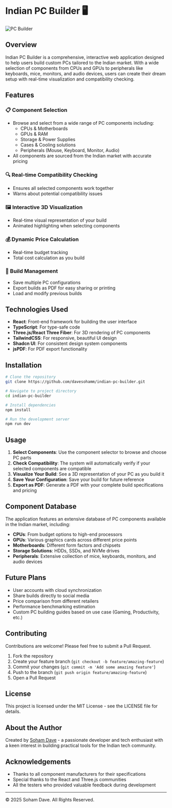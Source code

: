 
# Indian PC Builder 🖥️

![PC Builder](https://github.com/davesohamm/assets/pc-builder-banner.png)

## Overview

Indian PC Builder is a comprehensive, interactive web application designed to help users build custom PCs tailored to the Indian market. With a wide selection of components from CPUs and GPUs to peripherals like keyboards, mice, monitors, and audio devices, users can create their dream setup with real-time visualization and compatibility checking.

## Features

### 📋 Component Selection
- Browse and select from a wide range of PC components including:
  - CPUs & Motherboards
  - GPUs & RAM
  - Storage & Power Supplies
  - Cases & Cooling solutions
  - Peripherals (Mouse, Keyboard, Monitor, Audio)
- All components are sourced from the Indian market with accurate pricing

### 🔍 Real-time Compatibility Checking
- Ensures all selected components work together
- Warns about potential compatibility issues

### 🖼️ Interactive 3D Visualization
- Real-time visual representation of your build
- Animated highlighting when selecting components

### 💰 Dynamic Price Calculation
- Real-time budget tracking
- Total cost calculation as you build

### 💾 Build Management
- Save multiple PC configurations
- Export builds as PDF for easy sharing or printing
- Load and modify previous builds

## Technologies Used

- **React**: Front-end framework for building the user interface
- **TypeScript**: For type-safe code
- **Three.js/React Three Fiber**: For 3D rendering of PC components
- **TailwindCSS**: For responsive, beautiful UI design
- **Shadcn UI**: For consistent design system components
- **jsPDF**: For PDF export functionality

## Installation

```bash
# Clone the repository
git clone https://github.com/davesohamm/indian-pc-builder.git

# Navigate to project directory
cd indian-pc-builder

# Install dependencies
npm install

# Run the development server
npm run dev
```

## Usage

1. **Select Components**: Use the component selector to browse and choose PC parts
2. **Check Compatibility**: The system will automatically verify if your selected components are compatible
3. **Visualize Your Build**: See a 3D representation of your PC as you build it
4. **Save Your Configuration**: Save your build for future reference
5. **Export as PDF**: Generate a PDF with your complete build specifications and pricing

## Component Database

The application features an extensive database of PC components available in the Indian market, including:

- **CPUs**: From budget options to high-end processors
- **GPUs**: Various graphics cards across different price points
- **Motherboards**: Different form factors and chipsets
- **Storage Solutions**: HDDs, SSDs, and NVMe drives
- **Peripherals**: Extensive collection of mice, keyboards, monitors, and audio devices

## Future Plans

- User accounts with cloud synchronization
- Share builds directly to social media
- Price comparison from different retailers
- Performance benchmarking estimation
- Custom PC building guides based on use case (Gaming, Productivity, etc.)

## Contributing

Contributions are welcome! Please feel free to submit a Pull Request.

1. Fork the repository
2. Create your feature branch (`git checkout -b feature/amazing-feature`)
3. Commit your changes (`git commit -m 'Add some amazing feature'`)
4. Push to the branch (`git push origin feature/amazing-feature`)
5. Open a Pull Request

## License

This project is licensed under the MIT License - see the LICENSE file for details.

## About the Author

Created by [Soham Dave](https://github.com/davesohamm) - a passionate developer and tech enthusiast with a keen interest in building practical tools for the Indian tech community.

## Acknowledgements

- Thanks to all component manufacturers for their specifications
- Special thanks to the React and Three.js communities
- All the testers who provided valuable feedback during development

---

© 2025 Soham Dave. All Rights Reserved.
